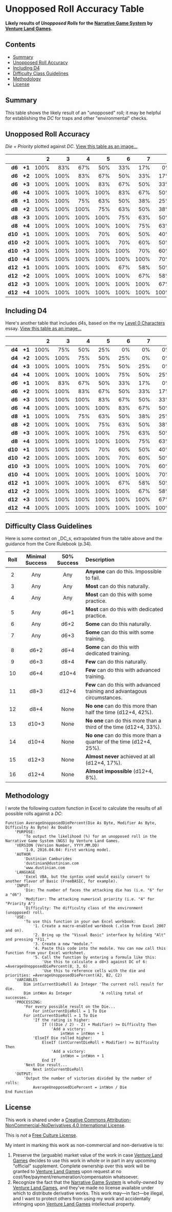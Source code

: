 ﻿Unopposed Roll Accuracy Table
=============================

__Likely results of _Unopposed Rolls_ for the [Narrative Game System](http://rpg.drivethrustuff.com/product/128522/NGS-The-Narrative-Game-System) by [Venture Land Games](http://www.venturelandgames.com).__



Contents
--------

* [Summary](#summary)
* [Unopposed Roll Accuracy](#unopposed-roll-accuracy)
* [Including D4](#including-d4)
* [Difficulty Class Guidelines](#difficulty-class-guidelines)
* [Methodology](#methodology)
* [License](#license)



Summary
-------

This table shows the likely result of an "unopposed" roll; it may be helpful for establishing the _DC_ for traps and other "environmental" checks.



Unopposed Roll Accuracy
-----------------------

_Die_ + _Priority_ plotted against _DC_. [View this table as an image...](https://goo.gl/photos/FNixtax3U17y7DK28)

|       |      |   2|   3|   4|   5|   6|   7|   8|   9|  10|  11|  12|  13|  14|  15|  16|  17|  18|  19|  20|
|------:|-----:|---:|---:|---:|---:|---:|---:|---:|---:|---:|---:|---:|---:|---:|---:|---:|---:|---:|---:|---:|
| __d6__|__+1__|100%| 83%| 67%| 50%| 33%| 17%|  0%|  0%|  0%|  0%|  0%|  0%|  0%|  0%|  0%|  0%|  0%|  0%|  0%|
| __d6__|__+2__|100%|100%| 83%| 67%| 50%| 33%| 17%|  0%|  0%|  0%|  0%|  0%|  0%|  0%|  0%|  0%|  0%|  0%|  0%|
| __d6__|__+3__|100%|100%|100%| 83%| 67%| 50%| 33%| 17%|  0%|  0%|  0%|  0%|  0%|  0%|  0%|  0%|  0%|  0%|  0%|
| __d6__|__+4__|100%|100%|100%|100%| 83%| 67%| 50%| 33%| 17%|  0%|  0%|  0%|  0%|  0%|  0%|  0%|  0%|  0%|  0%|
| __d8__|__+1__|100%|100%| 75%| 63%| 50%| 38%| 25%| 13%|  0%|  0%|  0%|  0%|  0%|  0%|  0%|  0%|  0%|  0%|  0%|
| __d8__|__+2__|100%|100%|100%| 75%| 63%| 50%| 38%| 25%| 13%|  0%|  0%|  0%|  0%|  0%|  0%|  0%|  0%|  0%|  0%|
| __d8__|__+3__|100%|100%|100%|100%| 75%| 63%| 50%| 38%| 25%| 13%|  0%|  0%|  0%|  0%|  0%|  0%|  0%|  0%|  0%|
| __d8__|__+4__|100%|100%|100%|100%|100%| 75%| 63%| 50%| 38%| 25%| 13%|  0%|  0%|  0%|  0%|  0%|  0%|  0%|  0%|
|__d10__|__+1__|100%|100%|100%| 70%| 60%| 50%| 40%| 30%| 20%| 10%|  0%|  0%|  0%|  0%|  0%|  0%|  0%|  0%|  0%|
|__d10__|__+2__|100%|100%|100%|100%| 70%| 60%| 50%| 40%| 30%| 20%| 10%|  0%|  0%|  0%|  0%|  0%|  0%|  0%|  0%|
|__d10__|__+3__|100%|100%|100%|100%|100%| 70%| 60%| 50%| 40%| 30%| 20%| 10%|  0%|  0%|  0%|  0%|  0%|  0%|  0%|
|__d10__|__+4__|100%|100%|100%|100%|100%|100%| 70%| 60%| 50%| 40%| 30%| 20%| 10%|  0%|  0%|  0%|  0%|  0%|  0%|
|__d12__|__+1__|100%|100%|100%|100%| 67%| 58%| 50%| 42%| 33%| 25%| 17%|  8%|  0%|  0%|  0%|  0%|  0%|  0%|  0%|
|__d12__|__+2__|100%|100%|100%|100%|100%| 67%| 58%| 50%| 42%| 33%| 25%| 17%|  8%|  0%|  0%|  0%|  0%|  0%|  0%|
|__d12__|__+3__|100%|100%|100%|100%|100%|100%| 67%| 58%| 50%| 42%| 33%| 25%| 17%|  8%|  0%|  0%|  0%|  0%|  0%|
|__d12__|__+4__|100%|100%|100%|100%|100%|100%|100%| 67%| 58%| 50%| 42%| 33%| 25%| 17%|  8%|  0%|  0%|  0%|  0%|



Including D4
------------

Here's another table that includes d4s, based on the my [Level 0 Characters](https://www.reddit.com/r/narrativegamesystem/comments/4dd8n2/level_0_characters/) essay. [View this table as an image...](https://goo.gl/photos/XApZbQZPr3pVDL638)

|       |      |   2|   3|   4|   5|   6|   7|   8|   9|  10|  11|  12|  13|  14|  15|  16|  17|  18|  19|  20|
|------:|-----:|---:|---:|---:|---:|---:|---:|---:|---:|---:|---:|---:|---:|---:|---:|---:|---:|---:|---:|---:|
| __d4__|__+1__|100%| 75%| 50%| 25%|  0%|  0%|  0%|  0%|  0%|  0%|  0%|  0%|  0%|  0%|  0%|  0%|  0%|  0%|  0%|
| __d4__|__+2__|100%|100%| 75%| 50%| 25%|  0%|  0%|  0%|  0%|  0%|  0%|  0%|  0%|  0%|  0%|  0%|  0%|  0%|  0%|
| __d4__|__+3__|100%|100%|100%| 75%| 50%| 25%|  0%|  0%|  0%|  0%|  0%|  0%|  0%|  0%|  0%|  0%|  0%|  0%|  0%|
| __d4__|__+4__|100%|100%|100%|100%| 75%| 50%| 25%|  0%|  0%|  0%|  0%|  0%|  0%|  0%|  0%|  0%|  0%|  0%|  0%|
| __d6__|__+1__|100%| 83%| 67%| 50%| 33%| 17%|  0%|  0%|  0%|  0%|  0%|  0%|  0%|  0%|  0%|  0%|  0%|  0%|  0%|
| __d6__|__+2__|100%|100%| 83%| 67%| 50%| 33%| 17%|  0%|  0%|  0%|  0%|  0%|  0%|  0%|  0%|  0%|  0%|  0%|  0%|
| __d6__|__+3__|100%|100%|100%| 83%| 67%| 50%| 33%| 17%|  0%|  0%|  0%|  0%|  0%|  0%|  0%|  0%|  0%|  0%|  0%|
| __d6__|__+4__|100%|100%|100%|100%| 83%| 67%| 50%| 33%| 17%|  0%|  0%|  0%|  0%|  0%|  0%|  0%|  0%|  0%|  0%|
| __d8__|__+1__|100%|100%| 75%| 63%| 50%| 38%| 25%| 13%|  0%|  0%|  0%|  0%|  0%|  0%|  0%|  0%|  0%|  0%|  0%|
| __d8__|__+2__|100%|100%|100%| 75%| 63%| 50%| 38%| 25%| 13%|  0%|  0%|  0%|  0%|  0%|  0%|  0%|  0%|  0%|  0%|
| __d8__|__+3__|100%|100%|100%|100%| 75%| 63%| 50%| 38%| 25%| 13%|  0%|  0%|  0%|  0%|  0%|  0%|  0%|  0%|  0%|
| __d8__|__+4__|100%|100%|100%|100%|100%| 75%| 63%| 50%| 38%| 25%| 13%|  0%|  0%|  0%|  0%|  0%|  0%|  0%|  0%|
|__d10__|__+1__|100%|100%|100%| 70%| 60%| 50%| 40%| 30%| 20%| 10%|  0%|  0%|  0%|  0%|  0%|  0%|  0%|  0%|  0%|
|__d10__|__+2__|100%|100%|100%|100%| 70%| 60%| 50%| 40%| 30%| 20%| 10%|  0%|  0%|  0%|  0%|  0%|  0%|  0%|  0%|
|__d10__|__+3__|100%|100%|100%|100%|100%| 70%| 60%| 50%| 40%| 30%| 20%| 10%|  0%|  0%|  0%|  0%|  0%|  0%|  0%|
|__d10__|__+4__|100%|100%|100%|100%|100%|100%| 70%| 60%| 50%| 40%| 30%| 20%| 10%|  0%|  0%|  0%|  0%|  0%|  0%|
|__d12__|__+1__|100%|100%|100%|100%| 67%| 58%| 50%| 42%| 33%| 25%| 17%|  8%|  0%|  0%|  0%|  0%|  0%|  0%|  0%|
|__d12__|__+2__|100%|100%|100%|100%|100%| 67%| 58%| 50%| 42%| 33%| 25%| 17%|  8%|  0%|  0%|  0%|  0%|  0%|  0%|
|__d12__|__+3__|100%|100%|100%|100%|100%|100%| 67%| 58%| 50%| 42%| 33%| 25%| 17%|  8%|  0%|  0%|  0%|  0%|  0%|
|__d12__|__+4__|100%|100%|100%|100%|100%|100%|100%| 67%| 58%| 50%| 42%| 33%| 25%| 17%|  8%|  0%|  0%|  0%|  0%|



Difficulty Class Guidelines
---------------------------

Here is some context on _DC_s, extrapolated from the table above and the guidance from the Core Rulebook (p.34).

| Roll | Minimal Success | 50% Success | Description                                                               |
|:----:|:---------------:|:-----------:|:--------------------------------------------------------------------------|
|   2  |       Any       |     Any     | __Anyone__ can do this. Impossible to fail.                               |
|   3  |       Any       |     Any     | __Most__ can do this naturally.                                           |
|   4  |       Any       |     Any     | __Most__ can do this with some practice.                                  |
|   5  |       Any       |    d6+1     | __Most__ can do this with dedicated practice.                             |
|   6  |       Any       |    d6+2     | __Some__ can do this naturally.                                           |
|   7  |       Any       |    d6+3     | __Some__ can do this with some training.                                  |
|   8  |      d6+2       |    d6+4     | __Some__ can do this with dedicated training.                             |
|   9  |      d6+3       |    d8+4     | __Few__ can do this naturally.                                            |
|  10  |      d6+4       |   d10+4     | __Few__ can do this with advanced training.                               |
|  11  |      d8+3       |   d12+4     | __Few__ can do this with advanced training and advantagous circumstances. |
|  12  |      d8+4       |    None     | __No one__ can do this more than half the time (d12+4, 42%).              |
|  13  |     d10+3       |    None     | __No one__ can do this more than a third of the time (d12+4, 33%).        |
|  14  |     d10+4       |    None     | __No one__ can do this more than a quarter of the time (d12+4, 25%).      |
|  15  |     d12+3       |    None     | __Almost never__ achieved at all (d12+4, 17%).                            |
|  16  |     d12+4       |    None     | __Almost impossible__ (d12+4, 8%).                                        |



Methodology
-----------
I wrote the following custom function in Excel to calculate the results of all possible rolls against a _DC_:

    Function AverageUnopposedDiePercent(Die As Byte, Modifier As Byte, Difficulty As Byte) As Double
        'PURPOSE:
            'To output the likelihood (%) for an unopposed roll in the Narrative Game System (NGS) by Venture Land Games.
        'VERSION (Version Number, YYYY.MM.DD)
            '1.0, 2016.04.04: First working model.
        'AUTHOR
            'Dustinian Camburides
            'dustinian@dustinian.com
            'www.dustinian.com
        'LANGUAGE
            'Excel VBA, but the syntax used would easily convert to another flavor of Basic (FreeBASIC, for example).
        'INPUT:
            'Die: The number of faces the attacking die has (i.e. "6" for a "d6")
            'Modifier: The attacking numerical priority (i.e. "4" for "Priority A")
            'Difficulty: The difficulty class of the environment (unopposed) roll.
        'USE:
            'To use this function in your own Excel workbook:
                '1. Create a macro-enabled workbook (.xlsm from Excel 2007 and on).
                '2. Bring up the "Visual Basic" interface by holding "Alt" and pressing "F11."
                '3. Create a new "module."
                '4. Paste this code into the module. You can now call this function from your Excel worksheet.
                '5. Call the function by entering a formula like this:
                    'Use this to calculate a d8+3 against DC of 6: =AverageUnopposedDiePercent(8, 3, 6)
                    'Use this to reference cells with the die and priorities: =AverageUnopposedDiePercent(A2, B2, C2)
        'VARIABLES
            Dim intCurrentDieRoll As Integer 'The current roll result for die.
            Dim intWon As Integer            'A rolling total of successes.
        'PROCESSING:
            'For every possible result on the Die...
                For intCurrentDieRoll = 1 To Die
            For intCurrentDieRoll = 1 To Die
                'If the rating is higher:
                    If (((Die / 2) - 2) + Modifier) >= Difficulty Then
                        'Add a victory:
                            intWon = intWon + 1
                'ElseIf Die rolled higher:
                    ElseIf (intCurrentDieRoll + Modifier) >= Difficulty Then
                        'Add a victory:
                            intWon = intWon + 1
                    End If
            'Next Die result...
                Next intCurrentDieRoll
        'OUTPUT:
            'Output the number of victories divided by the number of rolls:
                AverageUnopposedDiePercent = intWon / Die
    End Function



License
-------

This work is shared under a [Creative Commons Attribution-NonCommercial-NoDerivatives 4.0 International License](http://creativecommons.org/licenses/by-nc-nd/4.0/).

This is _not_ a [Free Culture License](https://creativecommons.org/freeworks/).

My intent in marking this work as non-commercial and non-derivative is to:

1. Preserve the (arguable) market value of the work in case [Venture Land Games](http://www.venturelandgames.com) decides to use this work in whole or in part in any upcoming "official" supplement. Complete ownership over this work will be granted to [Venture Land Games](http://www.venturelandgames.com) upon request at no cost/fee/payment/renumeration/compensatoin whatsoever.
2. Recognize the fact that the [Narrative Game System](http://rpg.drivethrustuff.com/product/128522/NGS-The-Narrative-Game-System) is wholly-owned by [Venture Land Games](http://www.venturelandgames.com), and they've made no license available under which to distribute derivative works. This work may&mdash;in fact&mdash;be illegal, and I want to protect others from using my work and accidentally infringing upon [Venture Land Games](http://www.venturelandgames.com) intellectual property.
